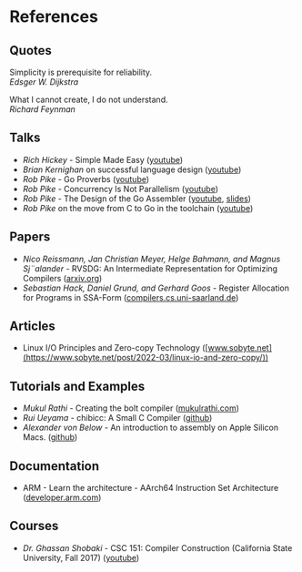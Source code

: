 # References

## Quotes

Simplicity is prerequisite for reliability.  
*Edsger W. Dijkstra*

What I cannot create, I do not understand.  
*Richard Feynman*

## Talks

* *Rich Hickey* - Simple Made Easy ([youtube](https://www.youtube.com/watch?v=LKtk3HCgTa8))
* *Brian Kernighan* on successful language design ([youtube](https://www.youtube.com/watch?v=Sg4U4r_AgJU))
* *Rob Pike* - Go Proverbs ([youtube](https://www.youtube.com/watch?v=PAAkCSZUG1c))
* *Rob Pike* - Concurrency Is Not Parallelism ([youtube](https://www.youtube.com/watch?v=qmg1CF3gZQ0))
* *Rob Pike* - The Design of the Go Assembler ([youtube](https://www.youtube.com/watch?v=KINIAgRpkDA), [slides](https://talks.golang.org/2016/asm.slide))
* *Rob Pike* on the move from C to Go in the toolchain ([youtube](https://www.youtube.com/watch?v=cF1zJYkBW4A))

## Papers

* *Nico Reissmann, Jan Christian Meyer, Helge Bahmann, and Magnus Sj¨alander* - RVSDG: An Intermediate Representation for Optimizing Compilers ([arxiv.org](https://arxiv.org/pdf/1912.05036.pdf))
* *Sebastian Hack, Daniel Grund, and Gerhard Goos* - Register Allocation for Programs in SSA-Form ([compilers.cs.uni-saarland.de](https://compilers.cs.uni-saarland.de/papers/ssara.pdf))

## Articles

* Linux I/O Principles and Zero-copy Technology ([www.sobyte.net](https://www.sobyte.net/post/2022-03/linux-io-and-zero-copy/))

## Tutorials and Examples

* *Mukul Rathi* - Creating the bolt compiler ([mukulrathi.com](https://mukulrathi.com/create-your-own-programming-language/intro-to-compiler/))
* *Rui Ueyama* - chibicc: A Small C Compiler ([github](https://github.com/rui314/chibicc))
* *Alexander von Below* - An introduction to assembly on Apple Silicon Macs. ([github](https://github.com/below/HelloSilicon))

## Documentation

* ARM - Learn the architecture - AArch64 Instruction Set Architecture ([developer.arm.com](https://developer.arm.com/documentation/102374/0100))

## Courses

* *Dr. Ghassan Shobaki* - CSC 151: Compiler Construction (California State University, Fall 2017) ([youtube](https://www.youtube.com/playlist?list=PL6KMWPQP_DM97Hh0PYNgJord-sANFTI3i))
